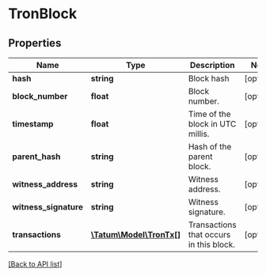# TronBlock

## Properties

Name | Type | Description | Notes
------------ | ------------- | ------------- | -------------
**hash** | **string** | Block hash | [optional]
**block_number** | **float** | Block number. | [optional]
**timestamp** | **float** | Time of the block in UTC millis. | [optional]
**parent_hash** | **string** | Hash of the parent block. | [optional]
**witness_address** | **string** | Witness address. | [optional]
**witness_signature** | **string** | Witness signature. | [optional]
**transactions** | [**\Tatum\Model\TronTx[]**](TronTx.md) | Transactions that occurs in this block. | [optional]

[[Back to API list]](../../README.md#api-endpoints)
